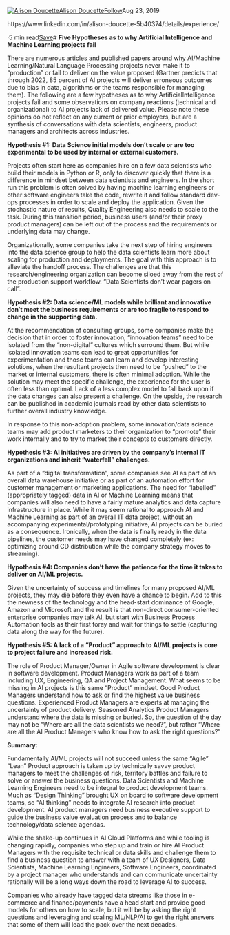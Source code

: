 [![Alison Doucette](https://miro.medium.com/fit/c/96/96/2*oy2LNzAWuL9njI9TqXwdZw.jpeg)](https://alison-doucette.medium.com/?source=post_page-----7c6b2c456d41--------------------------------)[Alison Doucette](https://alison-doucette.medium.com/?source=post_page-----7c6b2c456d41--------------------------------)[Follow](https://medium.com/m/signin?actionUrl=https%3A%2F%2Fmedium.com%2F_%2Fsubscribe%2Fuser%2F9965a65790c2&operation=register&redirect=https%3A%2F%2Ftowardsdatascience.com%2Ffive-hypotheses-as-to-why-artificial-intelligence-and-machine-learning-projects-fail-7c6b2c456d41&user=Alison+Doucette&userId=9965a65790c2&source=post_page-9965a65790c2----7c6b2c456d41---------------------follow_byline-----------)Aug 23, 2019

<quote label="Product manager">
	https://www.linkedin.com/in/alison-doucette-5b40374/details/experience/
</quote>

·5 min read[Save](https://medium.com/m/signin?actionUrl=https%3A%2F%2Fmedium.com%2F_%2Fbookmark%2Fp%2F7c6b2c456d41&operation=register&redirect=https%3A%2F%2Ftowardsdatascience.com%2Ffive-hypotheses-as-to-why-artificial-intelligence-and-machine-learning-projects-fail-7c6b2c456d41&source=--------------------------bookmark_header-----------)# **Five Hypotheses as to why Artificial Intelligence and Machine Learning projects fail**

![]()There are numerous [articles](https://www.gartner.com/en/newsroom/press-releases/2018-02-13-gartner-says-nearly-half-of-cios-are-planning-to-deploy-artificial-intelligence) and published papers around why AI/Machine Learning/Natural Language Processing projects never make it to “production” or fail to deliver on the value proposed (Gartner predicts that through 2022, 85 percent of AI projects will deliver erroneous outcomes due to bias in data, algorithms or the teams responsible for managing them). The following are a few hypotheses as to why ArtificialIntelligence projects fail and some observations on company reactions (technical and organizational) to AI projects lack of delivered value. Please note these opinions do not reflect on any current or prior employers, but are a synthesis of conversations with data scientists, engineers, product managers and architects across industries.

**Hypothesis #1: Data Science initial models don’t scale or are too experimental to be used by internal or external customers.**

Projects often start here as companies hire on a few data scientists who build their models in Python or R, only to discover quickly that there is a difference in mindset between data scientists and engineers. In the short run this problem is often solved by having machine learning engineers or other software engineers take the code, rewrite it and follow standard dev-ops processes in order to scale and deploy the application. Given the stochastic nature of results, Quality Engineering also needs to scale to the task. During this transition period, business users (and/or their proxy product managers) can be left out of the process and the requirements or underlying data may change.

Organizationally, some companies take the next step of hiring engineers into the data science group to help the data scientists learn more about scaling for production and deployments. The goal with this approach is to alleviate the handoff process. The challenges are that this research/engineering organization can become siloed away from the rest of the production support workflow. “Data Scientists don’t wear pagers on call”.

**Hypothesis #2: <quote label="metrics">Data science/ML models while brilliant and innovative don’t meet the business requirements</quote> or are too fragile to respond to change in the supporting data.**

At the recommendation of consulting groups, some companies make the decision that in order to foster innovation, “innovation teams” need to be isolated from the “non-digital” cultures which surround them. But while isolated innovation teams can lead to great opportunities for experimentation and those teams can learn and develop interesting solutions, when the resultant projects then need to be “pushed” to the market or internal customers, there is often minimal adoption. While the solution may meet the specific challenge, the experience for the user is often less than optimal. Lack of a less complex model to fall back upon if the data changes can also present a challenge. On the upside, the research can be published in academic journals read by other data scientists to further overall industry knowledge.

In response to this non-adoption problem, some innovation/data science teams may add product marketers to their organization to “promote” their work internally and to try to market their concepts to customers directly.

**Hypothesis #3: AI initiatives are driven by the company’s internal IT organizations and inherit “waterfall” challenges.**

As part of a “digital transformation”, some companies see AI as part of an overall data warehouse initiative or as part of an automation effort for customer management or marketing applications. The need for “labelled” (appropriately tagged) data in AI or Machine Learning means that companies will also need to have a fairly mature analytics and data capture infrastructure in place. While it may seem rational to approach AI and Machine Learning as part of an overall IT data project, without an accompanying experimental/prototyping initiative, AI projects can be buried as a consequence. Ironically, when the data is finally ready in the data pipelines, the customer needs may have changed completely (ex: optimizing around CD distribution while the company strategy moves to streaming).

**Hypothesis #4: Companies don’t have the patience for the time it takes to deliver on AI/ML projects.**

Given the uncertainty of success and timelines for many proposed AI/ML projects, they may die before they even have a chance to begin. Add to this the newness of the technology and the head-start dominance of Google, Amazon and Microsoft and the result is that non-direct consumer-oriented enterprise companies may talk AI, but start with Business Process Automation tools as their first foray and wait for things to settle (capturing data along the way for the future).

**Hypothesis #5: A lack of a “Product” approach to AI/ML projects is core to project failure and increased risk.**

The role of Product Manager/Owner in Agile software development is clear in software development. Product Managers work as part of a team including UX, Engineering, QA and Project Management. What seems to be missing in AI projects is this same “Product” mindset. Good Product Managers understand how to ask or find the highest value business questions. Experienced Product Managers are experts at managing the uncertainty of product delivery. Seasoned Analytics Product Managers understand where the data is missing or buried. So, the question of the day may not be “Where are all the data scientists we need?”, but rather “Where are all the AI Product Managers who know how to ask the right questions?”

**Summary:**

Fundamentally AI/ML projects will not succeed unless the same “Agile” “Lean” Product approach is taken up by technically savvy product managers to meet the challenges of risk, territory battles and failure to solve or answer the business questions. Data Scientists and Machine Learning Engineers need to be integral to product development teams. Much as “Design Thinking” brought UX on board to software development teams, so “AI thinking” needs to integrate AI research into product development. AI product managers need business executive support to guide the business value evaluation process and to balance technology/data science agendas.

While the shake-up continues in AI Cloud Platforms and while tooling is changing rapidly, companies who step up and train or hire AI Product Managers with the requisite technical or data skills and challenge them to find a business question to answer with a team of UX Designers, Data Scientists, Machine Learning Engineers, Software Engineers, coordinated by a project manager who understands and can communicate uncertainty rationally will be a long ways down the road to leverage AI to success.

Companies who already have tagged data streams like those in e-commerce and finance/payments have a head start and provide good models for others on how to scale, but it will be by asking the right questions and leveraging and scaling ML/NLP/AI to get the right answers that some of them will lead the pack over the next decades.

